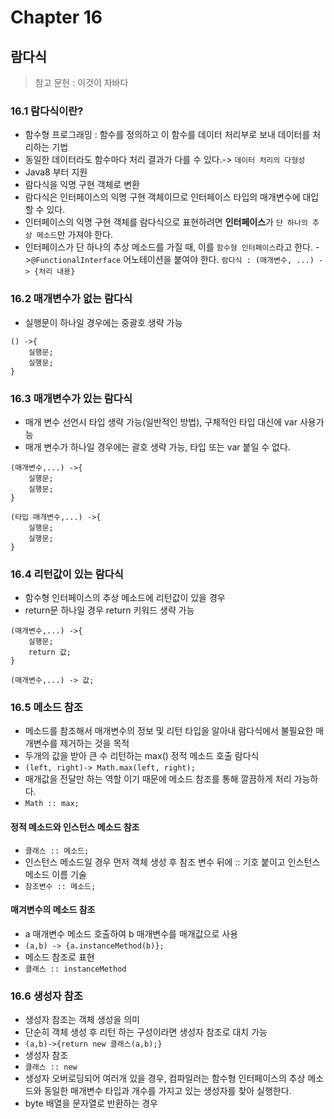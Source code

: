 # Chapter 16
## 람다식
>참고 문헌 : 이것이 자바다

### 16.1 람다식이란?
* 함수형 프로그래밍 : 함수를 정의하고 이 함수를 데이터 처리부로 보내 데이터를 처리하는 기법
* 동일한 데이터라도 함수마다 처리 결과가 다를 수 있다.-> `데이터 처리의 다형성`
* Java8 부터 지원
* 람다식을 익명 구현 객체로 변환
* 람다식은 인터페이스의 익명 구현 객체이므로 인터페이스 타입의 매개변수에 대입할 수 있다.
* 인터페이스의 익명 구현 객체를 람다식으로 표현하려면 **인터페이스**가 `단 하나의 추상 메소드`만 가져야 한다.
* 인터페이스가 단 하나의 추상 메소드를 가질 때, 이를 `함수형 인터페이스`라고 한다. ->`@FunctionalInterface` 어노테이션을 붙여야 한다.
`람다식 : (매개변수, ...) -> {처리 내용}`


### 16.2 매개변수가 없는 람다식
* 실행문이 하나일 경우에는 중괄호 생략 가능
```
() ->{
    실행문;
    실행문;
}
```
### 16.3 매개변수가 있는 람다식
* 매개 변수 선언시 타입 생략 가능(일반적인 방법), 구체적인 타입 대신에 var 사용가능
* 매개 변수가 하나일 경우에는 괄호 생략 가능, 타입 또는 var 붙일 수 없다.


```
(매개변수,...) ->{
    실행문;
    실행문;
}
```
```
(타입 매개변수,...) ->{
    실행문;
    실행문;
}
```

### 16.4 리턴값이 있는 람다식
* 함수형 인터페이스의 추상 메소드에 리턴값이 있을 경우
* return문 하나일 경우 return 키워드 생략 가능
```
(매개변수,...) ->{
    실행문;
    return 값;
}
```
```
(매개변수,...) -> 값;
```


### 16.5 메소드 참조
* 메소드를 참조해서 매개변수의 정보 및 리턴 타입을 알아내 람다식에서 불필요한 매개변수를 제거하는 것을 목적
* 두개의 값을 받아 큰 수 리턴하는 max() 정적 메소드 호출 람다식
* `(left, right)-> Math.max(left, right);`
* 매개값을 전달만 하는 역할 이기 때문에 메소드 참조를 통해 깔끔하게 처리 가능하다.
* `Math :: max;`
#### 정적 메소드와 인스턴스 메소드 참조
* `클래스 :: 메소드;`
* 인스턴스 메소드일 경우 먼저 객체 생성 후 참조 변수 뒤에 :: 기호 붙이고 인스턴스 메소드 이름 기술
* `참조변수 :: 메소드;`
#### 매겨변수의 메소드 참조
* a 매개변수 메소드 호출하여 b 매개변수를 매개값으로 사용
* `(a,b) -> {a.instanceMethod(b)};`
* 메소드 참조로 표현
* `클래스 :: instanceMethod`


### 16.6 생성자 참조
* 생성자 참조는 객체 생성을 의미
* 단순히 객체 생성 후 리턴 하는 구성이라면 생성자 참조로 대치 가능
* `(a,b)->{return new 클래스(a,b);}`
* 생성자 참조
* `클래스 :: new `
* 생성자 오버로딩되어 여러개 있을 경우, 컴파일러는 함수형 인터페이스의 추상 메소드와 동일한 매개변수 타입과 개수를 가지고 있는 생성자를 찾아 실행한다.
* byte 배열을 문자열로 반환하는 경우
